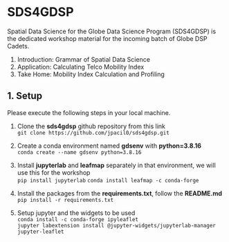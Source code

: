 # SDS4GDSP

Spatial Data Science for the Globe Data Science Program (SDS4GDSP) is the dedicated workshop material for the incoming batch of Globe DSP Cadets.

1. Introduction: Grammar of Spatial Data Science
2. Application: Calculating Telco Mobility Index
3. Take Home: Mobility Index Calculation and Profiling

## 1. Setup

Please execute the following steps in your local machine.

1. Clone the **sds4gdsp** github repository from this link <br>
```git clone https://github.com/jpacil0/sds4gdsp.git```

2. Create a conda environment named **gdsenv** with **python=3.8.16** <br>
```conda create --name gdsenv python=3.8.16```

3. Install **jupyterlab** and **leafmap** separately in that environment, we will use this for the workshop <br>
```pip install jupyterlab```
```conda install leafmap -c conda-forge```

5. Install the packages from the **requirements.txt**, follow the **README.md** <br>
```pip install -r requirements.txt```

6. Setup jupyter and the widgets to be used <br>
```conda install -c conda-forge ipyleaflet``` <br>
```jupyter labextension install @jupyter-widgets/jupyterlab-manager jupyter-leaflet```